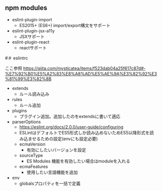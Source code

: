 ## npm modules
* eslint-plugin-import
  * ES2015+ (ES6+) import/export構文をサポート
* eslint-plugin-jsx-a11y
  * JSXサポート
* eslint-plugin-react
  * reactサポート

#＃ eslintrc

ここ参照 https://qiita.com/mysticatea/items/f523dab04a25f617c87d#-%E7%92%B0%E5%A2%83%E8%A8%AD%E5%AE%9A%E3%82%92%E3%81%99%E3%82%8B 

* extends
  * ルール読み込み
* rules
  * ルール追加
* plugins
  * プラグイン追加。追加したのをextendsに書いて適応
* parserOptions
  * https://eslint.org/docs/2.0.0/user-guide/configuring
  * ESLintはデフォルトでES5形式しか読み込めないためES5以降形式を読み込ませるための設定(envにも設定必要) 
  * ecmaVersion
    * 有効にしたいバージョンを設定
  * sourceType
    * ES Modules 機能を有効したい場合はmoduleを入れる
  * ecmaFeatures
    * 使用したい言語機能を追加
* env
  * globalsプロパティを一括で定義